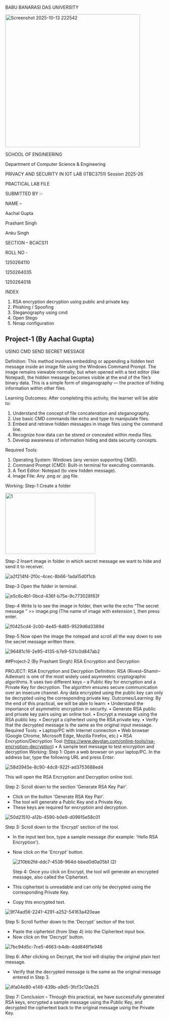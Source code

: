
BABU BANARASI DAS UNIVERSITY

 <img width="427" height="419" alt="Screenshot 2025-10-13 222542" src="https://github.com/user-attachments/assets/2d7c4268-67a5-4054-8811-e8f814248c1e" />

SCHOOL OF ENGINEERING 

Department of Computer Science & Engineering

PRIVACY AND SECURITY IN IOT LAB 
(ITBC3751)
Session 2025-26

PRACTICAL LAB FILE 


SUBMITTED BY :-   

NAME – 

Aachal Gupta

Prashant Singh

Anku Singh 
                                                                                                                             
SECTION – BCACS11

ROLL NO -

1250264110

1250264035

1250264018


INDEX


1.	RSA encryption decryption using public and private key.		
2.	Phishing / Spoofing		
3.	Steganography using cmd		
4.	Open Stego		
5.	Nmap configuration
   


## Project-1 (By Aachal Gupta)
USING CMD SEND SECRET MESSAGE

Definition:
This method involves embedding or appending a hidden text message inside an image file using the Windows Command Prompt. The image remains viewable normally, but when opened with a text editor (like Notepad), the hidden message becomes visible at the end of the file’s binary data. This is a simple form of steganography — the practice of hiding information within other files.

Learning Outcomes:
After completing this activity, the learner will be able to:
1.	Understand the concept of file concatenation and steganography.
2.	Use basic CMD commands like echo and type to manipulate files.
3.	Embed and retrieve hidden messages in image files using the command line.
4.	Recognize how data can be stored or concealed within media files.
5.	Develop awareness of information hiding and data security concepts.

Required Tools:
1.	Operating System: Windows (any version supporting CMD).
2.	Command Prompt (CMD): Built-in terminal for executing commands.
3.	A Text Editor: Notepad (to view hidden message).
4.	Image File: Any .png or .jpg file.

Working:
Step-1 Create a folder

<img width="285" height="193" alt="1" src="https://github.com/user-attachments/assets/7a11ed53-1908-45df-956b-289686faef1a" />










Step-2 Insert image in folder in which secret message we want to hide and send it to receiver.


![a2f214f4-2f0c-4cec-8b66-1ada15d0f1cb](https://github.com/user-attachments/assets/af066a5c-9fdb-4dab-a847-36c6da82cf04)



Step-3 Open the folder in terminal.


![e5c6c4b1-0bcd-436f-b75e-9c773028f83f](https://github.com/user-attachments/assets/a0a1b084-8eea-4075-ac07-c73616026cf7)




Step-4 Write ls to see the image in folder, then write the echo “The secret message ” >> image.png (The name of image with extension ), then press enter.


![f0425cd4-2c00-4e45-8d85-9529d6d3389d](https://github.com/user-attachments/assets/a4eea7ae-4b3b-4d3c-a261-b51710a687e7)



Step-5 Now open the image the notepad and scroll all the way down to see the secret message written there.  


![96481c16-2e95-4135-b7e9-531c0d847ab2](https://github.com/user-attachments/assets/341dad34-430d-4947-9c79-4f0844cf48e1)





##Project-2 (By Prashant Singh)
RSA Encryption and Decryption 

PROJECT: RSA Encryption and Decryption
Definition:
RSA (Rivest–Shamir–Adleman) is one of the most widely used asymmetric cryptographic algorithms. It uses two different keys – a Public Key for encryption and a Private Key for decryption. The algorithm ensures secure communication over an insecure channel. Any data encrypted using the public key can only be decrypted using the corresponding private key.
Outcomes/Learning:
By the end of this practical, we will be able to learn:
•	Understand the importance of asymmetric encryption in security.
•	Generate RSA public and private key pairs using an online tool.
•	Encrypt a message using the RSA public key.
•	Decrypt a ciphertext using the RSA private key.
•	Verify that the decrypted message is the same as the original input message.
Required Tools:
•	Laptop/PC with Internet connection
•	Web browser (Google Chrome, Microsoft Edge, Mozilla Firefox, etc.)
•	RSA Encryption/Decryption Tool (https://www.devglan.com/online-tools/rsa-encryption-decryption)
•	A sample text message to test encryption and decryption
Working:
Step 1: Open a web browser on your laptop/PC. In the address bar, type the following URL and press Enter:

![58d3945e-8c90-4dc8-922f-ad3753688ed4](https://github.com/user-attachments/assets/42fe7013-b652-4172-a481-f844b58a1e8c)

This will open the RSA Encryption and Decryption online tool.
 
Step 2: Scroll down to the section 'Generate RSA Key Pair'.
- Click on the button 'Generate RSA Key Pair'.
- The tool will generate a Public Key and a Private Key.
- These keys are required for encryption and decryption.
  
 
![50d21510-a12b-4590-b0e9-d09915e58c01](https://github.com/user-attachments/assets/b7789e7b-32e9-40c2-8c84-74d0efb338d4)

Step 3: Scroll down to the 'Encrypt' section of the tool.
- In the input text box, type a sample message (for example: 'Hello RSA Encryption').
- Now click on the 'Encrypt' button.

   ![210bb2fd-ddc7-4538-964d-bbed0d0a05b1 (2)](https://github.com/user-attachments/assets/6e93fc1e-34c2-4c6a-bbc3-25e8be57c404)


  Step 4: Once you click on Encrypt, the tool will generate an encrypted message, also called the Ciphertext.
- This ciphertext is unreadable and can only be decrypted using the corresponding Private Key.
- Copy this encrypted text.
   
 



![9f74ad56-2241-4291-a252-54163a420eae](https://github.com/user-attachments/assets/444a075f-fc60-481e-bb3a-f61c0999321d)



Step 5: Scroll further down to the 'Decrypt' section of the tool.
- Paste the ciphertext (from Step 4) into the Ciphertext input  box.
- Now click on the 'Decrypt' button.

 
![7bc94d5c-7ce5-4663-b4db-4dd846f1e946](https://github.com/user-attachments/assets/71a4656a-8ee3-4410-88be-f512f3a01581)


Step 6: After clicking on Decrypt, the tool will display the original plain text message.
- Verify that the decrypted message is the same as the original message entered in Step 3.


![4fa04e80-e148-439b-a9d5-3fcf3c12eb25](https://github.com/user-attachments/assets/dd410dfc-261e-4747-88ac-eecf1332adf7)

 
Step 7: Conclusion – Through this practical, we have successfully generated RSA keys, encrypted a sample message using the Public Key, and decrypted the ciphertext back to the original message using the Private Key.

